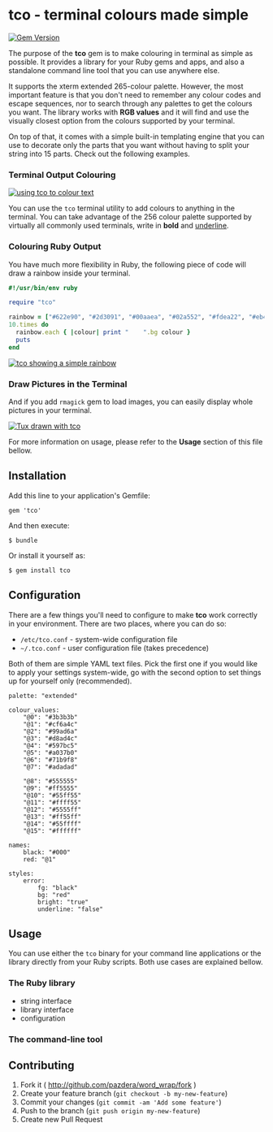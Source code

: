 # tco - terminal colours made simple

[![Gem Version](https://badge.fury.io/rb/tco.png)](http://badge.fury.io/rb/tco)

The purpose of the **tco** gem is to make colouring in terminal as simple as
possible. It provides a library for your Ruby gems and apps, and also a
standalone command line tool that you can use anywhere else.

It supports the xterm extended 265-colour palette. However, the most important
feature is that you don't need to remember any colour codes and escape
sequences, nor to search through any palettes to get the colours you want. The
library works with **RGB values** and it will find and use the visually closest
option from the colours supported by your terminal.

On top of that, it comes with a simple built-in templating engine that you can
use to decorate only the parts that you want without having to split your
string into 15 parts. Check out the following examples.

### Terminal Output Colouring

[![using tco to colour text](http://linuxwell.com/assets/images/posts/tco-terminal.png)](http://linuxwell.com/assets/images/posts/tco-terminal.png)

You can use the `tco` terminal utility to add colours to anything in the
terminal. You can take advantage of the 256 colour palette supported by
virtually all commonly used terminals, write in **bold** and
<span style="text-decoration:underline">underline</span>.

### Colouring Ruby Output

You have much more flexibility in Ruby, the following piece of code will
draw a rainbow inside your terminal.

```ruby
#!/usr/bin/env ruby

require "tco"

rainbow = ["#622e90", "#2d3091", "#00aaea", "#02a552", "#fdea22", "#eb443b", "#f37f5a"]
10.times do
  rainbow.each { |colour| print "    ".bg colour }
  puts
end
```

[![tco showing a simple rainbow](http://linuxwell.com/assets/images/posts/tco-rainbow.png)](http://linuxwell.com/assets/images/posts/tco-rainbow.png)

### Draw Pictures in the Terminal

And if you add `rmagick` gem to load images, you can easily display whole
pictures in your terminal.

[![Tux drawn with tco](http://linuxwell.com/assets/images/posts/tco-tux.png)](http://linuxwell.com/assets/images/posts/tco-tux.png)

For more information on usage, please refer to the **Usage** section of this
file bellow.

## Installation

Add this line to your application's Gemfile:

    gem 'tco'

And then execute:

    $ bundle

Or install it yourself as:

    $ gem install tco

## Configuration

There are a few things you'll need to configure to make **tco** work correctly
in your environment. There are two places, where you can do so:

* `/etc/tco.conf` - system-wide configuration file
* `~/.tco.conf` - user configuration file (takes precedence)

Both of them are simple YAML text files. Pick the first one if you would like
to apply your settings system-wide, go with the second option to set things up
for yourself only (recommended).

```
palette: "extended"

colour_values:
    "@0": "#3b3b3b"
    "@1": "#cf6a4c"
    "@2": "#99ad6a"
    "@3": "#d8ad4c"
    "@4": "#597bc5"
    "@5": "#a037b0"
    "@6": "#71b9f8"
    "@7": "#adadad"

    "@8": "#555555"
    "@9": "#ff5555"
    "@10": "#55ff55"
    "@11": "#ffff55"
    "@12": "#5555ff"
    "@13": "#ff55ff"
    "@14": "#55ffff"
    "@15": "#ffffff"

names:
    black: "#000"
    red: "@1"

styles:
    error:
        fg: "black"
        bg: "red"
        bright: "true"
        underline: "false"
```

## Usage

You can use either the `tco` binary for your command line applications or the
library directly from your Ruby scripts. Both use cases are explained bellow.

### The Ruby library
- string interface
- library interface
- configuration

### The command-line tool



## Contributing

1. Fork it ( http://github.com/pazdera/word_wrap/fork )
2. Create your feature branch (`git checkout -b my-new-feature`)
3. Commit your changes (`git commit -am 'Add some feature'`)
4. Push to the branch (`git push origin my-new-feature`)
5. Create new Pull Request

